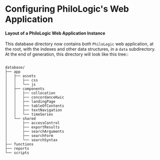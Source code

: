 Configuring PhiloLogic's Web Application
========================================

#### Layout of a PhiloLogic Web Application Instance ####

This database directory now contains *both* `PhiloLogic` web application, at the root,
with the indexes and other data structures, in a ``data`` subdirectory.
At the end of generation, this directory will look like this tree::
<pre><code>
database/
├── app
│   ├── assets
│   │   ├── css
│   │   └── js
│   ├── components
│   │   ├── collocation
│   │   ├── concordanceKwic
│   │   ├── landingPage
│   │   ├── tableOfContents
│   │   ├── textNavigation
│   │   └── timeSeries
│   └── shared
│       ├── accessControl
│       ├── exportResults
│       ├── searchArguments
│       ├── searchForm
│       └── searchSyntax
├── functions
├── reports
└── scripts
</code></pre>
